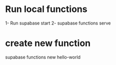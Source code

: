# Run local functions
1- Run supabase start
2- supabase functions serve

# create new function
supabase functions new hello-world

